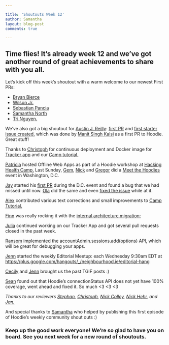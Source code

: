 ```yaml
---

title: 'Shoutouts Week 12'
author: Samantha
layout: blog-post
comments: true

---
```

## Time flies! It’s already week 12 and we’ve got another round of great achievements to share with you all.

Let’s kick off this week’s shoutout with a warm welcome to our newest First PRs:  

+ [Bryan Bierce](https://github.com/bryanbierce)
+ [Wilson Jr.](https://github.com/JayWIlsonJr)
+ [Sebastian Pancia](https://github.com/sebbel)
+ [Samantha North](https://github.com/sjnorth)
+ [Tri Nguyen.](https://github.com/tnguyen14?tab=activity) 

We’ve also got a big shoutout for [Austin J. Reilly](https://github.com/austinjreilly): [first PR](hoodiehq/hoodie-server-account#93) and [first starter issue created](hoodiehq/hoodie-server-account#122), which was done by [Manit Singh Kalsi](https://github.com/kazekagegaara) as a first PR to Hoodie. Great stuff! 

Thanks to [Christoph](https://github.com/christophwitzko) for continuous deployment and Docker image for [Tracker app](https://github.com/hoodiehq/hoodie-app-tracker) and our [Camp tutorial.](https://github.com/hoodiehq/hoodie-camp-tutorial)

[Patricia](https://twitter.com/patggs) hosted Offline Web Apps as part of a Hoodie workshop at [Hacking Health Camp.](http://hackinghealth.ca/event/hacking-health-camp/) Last Sunday, [Gem](https://twitter.com/gembarrett), [Nick](https://twitter.com/hipsterbrown) and [Gregor](https://twitter.com/gr2m) did a [Meet the Hoodies](https://ti.to/hoodie/dc-meet-the-hoodies) event in Washington, D.C. 

[Jay](https://github.com/JayWIlsonJr) started his [first PR](https://github.com/hoodiehq/hoodie-server-account/pull/129) during the D.C. event and found a bug that we had missed until now. [Ola](https://github.com/Oladele) did the same and even [fixed the issue](https://github.com/hoodiehq/hoodie-server-account/pull/128) while at it.

[Alex](https://twitter.com/espylaub) contributed various text corrections and small improvements to [Camp Tutorial.](https://github.com/hoodiehq/hoodie-camp-tutorial/pull/5)

[Finn](https://github.com/finnp) was really rocking it with the [internal architecture migration:](https://github.com/hoodiehq/hoodie/issues/458)

[Julia](https://github.com/jsimplicio) continued working on our Tracker App and got several pull requests closed in the past week.

[Ransom](https://github.com/ransomw) implemented the accountAdmin.sessions.add(options) API, which will be great for debugging your apps.

[Jenn](https://github.com/renrutnnej) started the weekly Editorial Meetup: each Wednesday 9:30am EDT at https://plus.google.com/hangouts/_/neighbourhood.ie/editorial-hang

[Cecily](https://github.com/skeskali) and [Jenn](https://github.com/renrutnnej) brought us the past TGIF posts :)

[Sean](https://github.com/seanjohnite) found out that Hoodie’s connectionStatus API does not yet have 100% coverage, went ahead and fixed it. So much <3 <3 <3

*Thanks to our reviewers [Stephan](https://github.com/boennemann), [Christoph](https://github.com/christophwitzko), [Nick Colley](https://github.com/nickcolley), [Nick Hehr](https://github.com/HipsterBrown), and [Jan.](https://github.com/janl)*

And special thanks to [Samantha](https://github.com/sjnorth) who helped by publishing this first episode of Hoodie’s weekly community shout outs :)

### Keep up the good work everyone! We’re so glad to have you on board. See you next week for a new round of shoutouts. 
